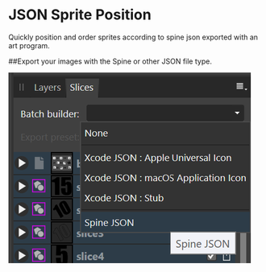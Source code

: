 # JSON Sprite Position
Quickly position and order sprites according to spine json exported with an art program.

##Export your images with the Spine or other JSON file type.

![This is an image](https://raw.githubusercontent.com/mightymochi/json_sprite_position/main/images/spine_export.png)

